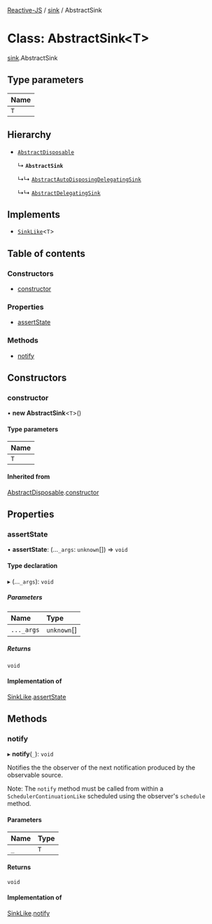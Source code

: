 [Reactive-JS](../README.md) / [sink](../modules/sink.md) / AbstractSink

# Class: AbstractSink<T\>

[sink](../modules/sink.md).AbstractSink

## Type parameters

| Name |
| :------ |
| `T` |

## Hierarchy

- [`AbstractDisposable`](disposable.AbstractDisposable.md)

  ↳ **`AbstractSink`**

  ↳↳ [`AbstractAutoDisposingDelegatingSink`](sink.AbstractAutoDisposingDelegatingSink.md)

  ↳↳ [`AbstractDelegatingSink`](sink.AbstractDelegatingSink.md)

## Implements

- [`SinkLike`](../interfaces/sink.SinkLike.md)<`T`\>

## Table of contents

### Constructors

- [constructor](sink.AbstractSink.md#constructor)

### Properties

- [assertState](sink.AbstractSink.md#assertstate)

### Methods

- [notify](sink.AbstractSink.md#notify)

## Constructors

### constructor

• **new AbstractSink**<`T`\>()

#### Type parameters

| Name |
| :------ |
| `T` |

#### Inherited from

[AbstractDisposable](disposable.AbstractDisposable.md).[constructor](disposable.AbstractDisposable.md#constructor)

## Properties

### assertState

• **assertState**: (...`_args`: `unknown`[]) => `void`

#### Type declaration

▸ (...`_args`): `void`

##### Parameters

| Name | Type |
| :------ | :------ |
| `..._args` | `unknown`[] |

##### Returns

`void`

#### Implementation of

[SinkLike](../interfaces/sink.SinkLike.md).[assertState](../interfaces/sink.SinkLike.md#assertstate)

## Methods

### notify

▸ **notify**(`_`): `void`

Notifies the the observer of the next notification produced by the observable source.

Note: The `notify` method must be called from within a `SchedulerContinuationLike`
scheduled using the observer's `schedule` method.

#### Parameters

| Name | Type |
| :------ | :------ |
| `_` | `T` |

#### Returns

`void`

#### Implementation of

[SinkLike](../interfaces/sink.SinkLike.md).[notify](../interfaces/sink.SinkLike.md#notify)
